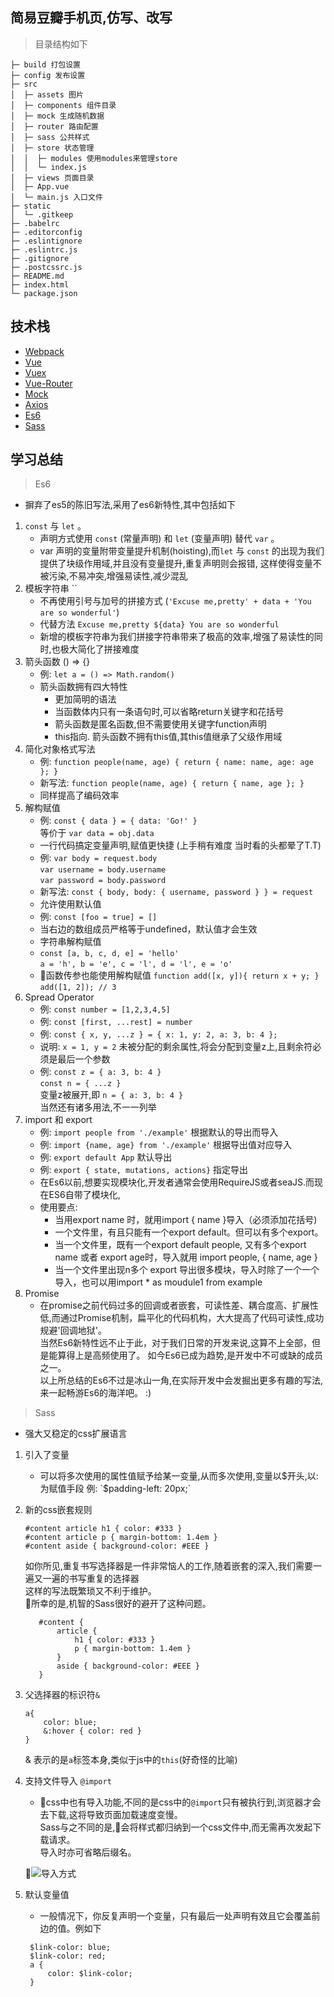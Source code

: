## 简易豆瓣手机页,仿写、改写

> 目录结构如下
```
├─ build 打包设置
├─ config 发布设置
├─ src
│  ├─ assets 图片
│  ├─ components 组件目录
│  ├─ mock 生成随机数据
│  ├─ router 路由配置
│  ├─ sass 公共样式
│  ├─ store 状态管理
│  │  ├─ modules 使用modules来管理store
│  │  └─ index.js
│  ├─ views 页面目录
│  ├─ App.vue
│  └─ main.js 入口文件
├─ static
│  └─ .gitkeep
├─ .babelrc
├─ .editorconfig
├─ .eslintignore
├─ .eslintrc.js
├─ .gitignore
├─ .postcssrc.js
├─ README.md
├─ index.html
└─ package.json
```
## 技术栈
* [Webpack](https://webpack.js.org)
* [Vue](http://vuejs.org)
* [Vuex](https://vuex.vuejs.org)
* [Vue-Router](https://router.vuejs.org/zh/)
* [Mock](http://mockjs.com)
* [Axios](https://github.com/axios/axios)
* [Es6](http://es6.ruanyifeng.com)
* [Sass](https://www.sass.hk)

## 学习总结
> Es6  
   * 摒弃了es5的陈旧写法,采用了es6新特性,其中包括如下
   1. `const` 与 `let` 。
      * 声明方式使用 `const` (常量声明) 和 `let` (变量声明) 替代 `var` 。
      * var 声明的变量附带变量提升机制(hoisting),而`let` 与 `const` 的出现为我们提供了块级作用域,并且没有变量提升,重复声明则会报错,
      这样使得变量不被污染,不易冲突,增强易读性,减少混乱
   2. 模板字符串 ``
      * 不再使用引号与加号的拼接方式 (`'Excuse me,pretty' + data + 'You are so wonderful'`)
      * 代替方法 `Excuse me,pretty ${data} You are so wonderful`
      * 新增的模板字符串为我们拼接字符串带来了极高的效率,增强了易读性的同时,也极大简化了拼接难度
   3. 箭头函数 () => {}
      * 例: `let a = () => Math.random()`
      * 箭头函数拥有四大特性
         * 更加简明的语法
         * 当函数体内只有一条语句时,可以省略return关键字和花括号
         * 箭头函数是匿名函数,但不需要使用关键字function声明
         * this指向. 箭头函数不拥有this值,其this值继承了父级作用域
   4. 简化对象格式写法
      * 例: `function people(name, age) {
                 return {
                     name: name,
                     age: age
                 };
             }`
      * 新写法: `function people(name, age) {
                 return { name, age };
             }`
      * 同样提高了编码效率
   5. 解构赋值
      * 例: `const { data } = { data: 'Go!' }`  
       等价于 `var data = obj.data`
      * 一行代码搞定变量声明,赋值更快捷 (上手稍有难度 当时看的头都晕了T.T)
      * 例: `var body = request.body`  
             `var username = body.username`  
             `var password = body.password`
      * 新写法: `const { body, body: { username, password } } = request` 
      * 允许使用默认值
      * 例: `const [foo = true] = []`
      * 当右边的数组成员严格等于undefined，默认值才会生效
      * 字符串解构赋值  
      * `const [a, b, c, d, e] = 'hello'`  
        `a = 'h', b = 'e', c = 'l', d = 'l', e = 'o'`  
      * 函数传参也能使用解构赋值 
      `function add([x, y]){
        return x + y;
        }`  
        `add([1, 2]); // 3` 
   6. Spread Operator 
      * 例: `const number = [1,2,3,4,5]`
      * 例: `const [first, ...rest] = number`  
      * 例: `const { x, y, ...z } = { x: 1, y: 2, a: 3, b: 4 };`
      * 说明: `x = 1, y = 2` 未被分配的剩余属性,将会分配到变量z上,且剩余符必须是最后一个参数
      * 例: `const z = { a: 3, b: 4 }`  
      `const n = { ...z }`  
      变量z被展开,即 `n = { a: 3, b: 4 }`  
      当然还有诸多用法,不一一列举
   7. import 和 export
      * 例: `import people from './example'` 根据默认的导出而导入
      * 例: `import {name, age} from './example'` 根据导出值对应导入
      * 例: `export default App` 默认导出
      * 例: `export { state, mutations, actions}` 指定导出
      * 在Es6以前,想要实现模块化,开发者通常会使用RequireJS或者seaJS.而现在ES6自带了模块化,  
      * 使用要点:
         * 当用export name 时，就用import { name }导入（必须添加花括号)
         * 一个文件里，有且只能有一个export default。但可以有多个export。
         * 当一个文件里，既有一个export default people, 又有多个export name 或者 export age时，导入就用 import people, { name, age } 
         * 当一个文件里出现n多个 export 导出很多模块，导入时除了一个一个导入，也可以用import * as moudule1 from example
   8. Promise
      * 在promise之前代码过多的回调或者嵌套，可读性差、耦合度高、扩展性低,而通过Promise机制，扁平化的代码机构，大大提高了代码可读性,成功规避'回调地狱'。  
当然Es6新特性远不止于此，对于我们日常的开发来说,这算不上全部，但是能算得上是高频使用了。
如今Es6已成为趋势,是开发中不可或缺的成员之一。  
以上所总结的Es6不过是冰山一角,在实际开发中会发掘出更多有趣的写法,来一起畅游Es6的海洋吧。 :)
      
  > Sass
  
  * 强大又稳定的css扩展语言
  1. 引入了变量
     * 可以将多次使用的属性值赋予给某一变量,从而多次使用,变量以$开头,以:为赋值手段  
     例: `$padding-left: 20px;`
  2. 新的css嵌套规则
     ```
     #content article h1 { color: #333 }
     #content article p { margin-bottom: 1.4em }
     #content aside { background-color: #EEE }
        ```
        如你所见,重复书写选择器是一件非常恼人的工作,随着嵌套的深入,我们需要一遍又一遍的书写重复的选择器  
        这样的写法既繁琐又不利于维护。  
        所幸的是,机智的Sass很好的避开了这种问题。

     ```
        #content {
            article {
                h1 { color: #333 }
                p { margin-bottom: 1.4em }
            }
            aside { background-color: #EEE }
        }
        ```    
     
 3. 父选择器的标识符`&`
    ```
    a{
        color: blue;
        &:hover { color: red }
    }
    ```    
    & 表示的是`a`标签本身,类似于js中的`this`(好奇怪的比喻)
4. 支持文件导入 `@import`
   * css中也有导入功能,不同的是css中的`@import`只有被执行到,浏览器才会去下载,这将导致页面加载速度变慢。  
   Sass与之不同的是,会将样式都归纳到一个css文件中,而无需再次发起下载请求。  
   导入时亦可省略后缀名。  

   ![导入方式](https://www.sass.hk/images/p1.png)

5. 默认变量值
   * 一般情况下，你反复声明一个变量，只有最后一处声明有效且它会覆盖前边的值。例如下  
   
   ```
    $link-color: blue;
    $link-color: red;
    a {
        color: $link-color;
    }
   ```